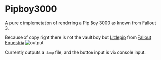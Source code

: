 # Pipboy3000
A pure c implemetation of rendering a Pip Boy 3000 as known from Fallout 3.

Because of copy right there is not the vault boy but [Littlepip](http://falloutequestria.wikia.com/wiki/Littlepip) from [Fallout Equestria](http://falloutequestria.wikia.com/wiki/Fallout:_Equestria#Fallout:_Equestria)
![output](https://cloud.githubusercontent.com/assets/2737108/15391296/a207b74c-1dc0-11e6-9693-15c33a43d0aa.png)

Currently outputs a `.bmp` file, and the button input is via console input.

